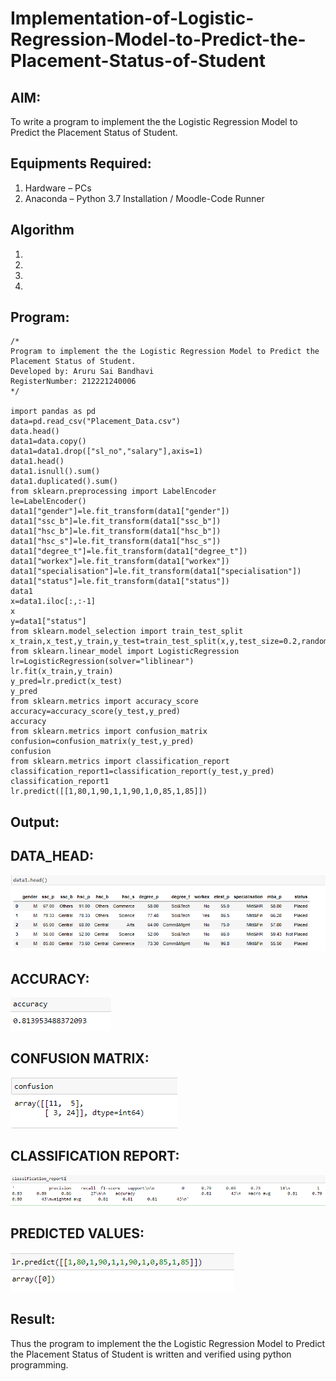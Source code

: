 # Implementation-of-Logistic-Regression-Model-to-Predict-the-Placement-Status-of-Student

## AIM:
To write a program to implement the the Logistic Regression Model to Predict the Placement Status of Student.

## Equipments Required:
1. Hardware – PCs
2. Anaconda – Python 3.7 Installation / Moodle-Code Runner

## Algorithm
1. 
2. 
3. 
4. 

## Program:
```
/*
Program to implement the the Logistic Regression Model to Predict the Placement Status of Student.
Developed by: Aruru Sai Bandhavi
RegisterNumber: 212221240006
*/

import pandas as pd
data=pd.read_csv("Placement_Data.csv")
data.head()
data1=data.copy() 
data1=data1.drop(["sl_no","salary"],axis=1) 
data1.head() 
data1.isnull().sum() 
data1.duplicated().sum()
from sklearn.preprocessing import LabelEncoder
le=LabelEncoder() 
data1["gender"]=le.fit_transform(data1["gender"]) 
data1["ssc_b"]=le.fit_transform(data1["ssc_b"]) 
data1["hsc_b"]=le.fit_transform(data1["hsc_b"])
data1["hsc_s"]=le.fit_transform(data1["hsc_s"])
data1["degree_t"]=le.fit_transform(data1["degree_t"])
data1["workex"]=le.fit_transform(data1["workex"])
data1["specialisation"]=le.fit_transform(data1["specialisation"])
data1["status"]=le.fit_transform(data1["status"])
data1
x=data1.iloc[:,:-1] 
x   
y=data1["status"]
from sklearn.model_selection import train_test_split
x_train,x_test,y_train,y_test=train_test_split(x,y,test_size=0.2,random_state=0)
from sklearn.linear_model import LogisticRegression
lr=LogisticRegression(solver="liblinear")
lr.fit(x_train,y_train)
y_pred=lr.predict(x_test) 
y_pred
from sklearn.metrics import accuracy_score 
accuracy=accuracy_score(y_test,y_pred) 
accuracy
from sklearn.metrics import confusion_matrix
confusion=confusion_matrix(y_test,y_pred)
confusion
from sklearn.metrics import classification_report
classification_report1=classification_report(y_test,y_pred)
classification_report1
lr.predict([[1,80,1,90,1,1,90,1,0,85,1,85]])
```

## Output:
## DATA_HEAD:
![the Logistic Regression Model to Predict the Placement Status of Student](https://github.com/Saibandhavi75/Implementation-of-Logistic-Regression-Model-to-Predict-the-Placement-Status-of-Student/blob/main/ml%20otp1.png?raw=true)

## ACCURACY:
![output](https://github.com/Saibandhavi75/Implementation-of-Logistic-Regression-Model-to-Predict-the-Placement-Status-of-Student/blob/main/ml%20otp2.png?raw=true)

## CONFUSION MATRIX:
![output](https://github.com/Saibandhavi75/Implementation-of-Logistic-Regression-Model-to-Predict-the-Placement-Status-of-Student/blob/main/ml%20OTP3%20N.png?raw=true)

## CLASSIFICATION REPORT:
![output](https://github.com/Saibandhavi75/Implementation-of-Logistic-Regression-Model-to-Predict-the-Placement-Status-of-Student/blob/main/ml%20otp4.png?raw=true)

## PREDICTED VALUES:
![output](https://github.com/Saibandhavi75/Implementation-of-Logistic-Regression-Model-to-Predict-the-Placement-Status-of-Student/blob/main/ml%20otp5.png?raw=true)
## Result:
Thus the program to implement the the Logistic Regression Model to Predict the Placement Status of Student is written and verified using python programming.
